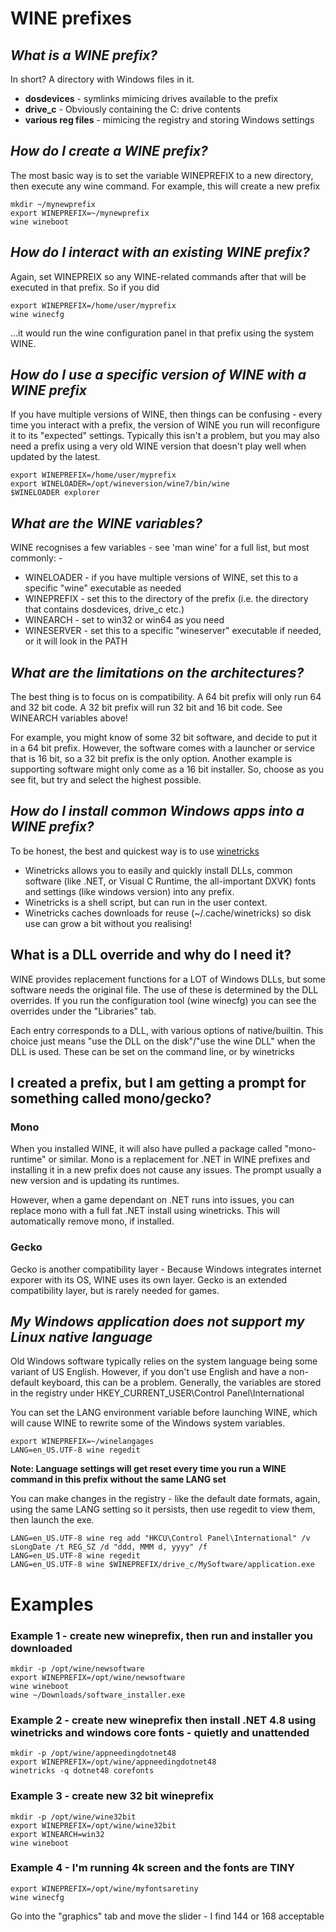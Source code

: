 # WINE prefixes
## *What is a WINE prefix?*
In short? A directory with Windows files in it.
- **dosdevices** - symlinks mimicing drives available to the prefix
- **drive_c** - Obviously containing the C: drive contents
- **various reg files** - mimicing the registry and storing Windows settings

## *How do I create a WINE prefix?*
The most basic way is to set the variable WINEPREFIX to a new directory, then execute any wine command.
For example, this will create a new prefix
```
mkdir ~/mynewprefix
export WINEPREFIX=~/mynewprefix
wine wineboot
```

## *How do I interact with an existing WINE prefix?*
Again, set WINEPREIX so any WINE-related commands after that will be executed in that prefix.
So if you did
```
export WINEPREFIX=/home/user/myprefix
wine winecfg
```
...it would run the wine configuration panel in that prefix using the system WINE.

## *How do I use a specific version of WINE with a WINE prefix*
If you have multiple versions of WINE, then things can be confusing - every time you interact with a prefix, the version of WINE you run will reconfigure it to its "expected" settings. Typically this isn't a problem, but you may also need a prefix using a very old WINE version that doesn't play well when updated by the latest.
```
export WINEPREFIX=/home/user/myprefix
export WINELOADER=/opt/wineversion/wine7/bin/wine
$WINELOADER explorer
```

## *What are the WINE variables?*
WINE recognises a few variables - see 'man wine' for a full list, but most commonly: -
- WINELOADER - if you have multiple versions of WINE, set this to a specific "wine" executable as needed
- WINEPREFIX - set this to the directory of the prefix (i.e. the directory that contains dosdevices, drive_c etc.)
- WINEARCH - set to win32 or win64 as you need
- WINESERVER - set this to a specific "wineserver" executable if needed, or it will look in the PATH

## *What are the limitations on the architectures?*
The best thing is to focus on is compatibility.
A 64 bit prefix will only run 64 and 32 bit code. A 32 bit prefix will run 32 bit and 16 bit code. See WINEARCH variables above!

For example, you might know of some 32 bit software, and decide to put it in a 64 bit prefix. However, the software comes with a launcher or service that is 16 bit, so a 32 bit prefix is the only option.
Another example is  supporting software might only come as a 16 bit installer. So, choose as you see fit, but try and select the highest possible.


## *How do I install common Windows apps into a WINE prefix?*
To be honest, the best and quickest way is to use [winetricks](https://github.com/Winetricks/winetricks)
- Winetricks allows you to easily and quickly install DLLs, common software (like .NET, or Visual C Runtime, the all-important DXVK) fonts and settings (like windows version) into any prefix.
- Winetricks is a shell script, but can run in the user context.
- Winetricks caches downloads for reuse (~/.cache/winetricks) so disk use can grow a bit without you realising!

## What is a DLL override and why do I need it?
WINE provides replacement functions for a LOT of Windows DLLs, but some software needs the original file. The use of these is determined by the DLL overrides.
If you run the configuration tool (wine winecfg) you can see the overrides under the "Libraries" tab. 

Each entry corresponds to a DLL, with various options of native/builtin. This choice just means "use the DLL on the disk"/"use the wine DLL" when the DLL is used.
These can be set on the command line, or by winetricks

## I created a prefix, but I am getting a prompt for something called mono/gecko?
### Mono
When you installed WINE, it will also have pulled a package called "mono-runtime" or similar.
Mono is a replacement for .NET in WINE prefixes and installing it in a new prefix does not cause any issues. The prompt usually a new version and is updating its runtimes.

However, when a game dependant on .NET runs into issues, you can replace mono with a full fat .NET install using winetricks. This will automatically remove mono, if installed.

### Gecko
Gecko is another compatibility layer - Because Windows integrates internet exporer with its OS, WINE uses its own layer. Gecko is an extended compatibility layer, but is rarely needed for games.

## *My Windows application does not support my Linux native language*
Old Windows software typically relies on the system language being some variant of US English. However, if you don't use English and have a non-default keyboard, this can be a problem. Generally, the variables are stored in the registry under HKEY_CURRENT_USER\Control Panel\International

You can set the LANG environment variable before launching WINE, which will cause WINE to rewrite some of the Windows system variables. 
```
export WINEPREFIX=~/winelangages
LANG=en_US.UTF-8 wine regedit
```

**Note: Language settings will get reset every time you run a WINE command in this prefix without the same LANG set**

You can make changes in the registry - like the default date formats, again, using the same LANG setting so it persists, then use regedit to view them, then launch the exe.
```
LANG=en_US.UTF-8 wine reg add "HKCU\Control Panel\International" /v sLongDate /t REG_SZ /d "ddd, MMM d, yyyy" /f
LANG=en_US.UTF-8 wine regedit
LANG=en_US.UTF-8 wine $WINEPREFIX/drive_c/MySoftware/application.exe
```


# Examples

### Example 1 - create new wineprefix, then run and installer you downloaded
```
mkdir -p /opt/wine/newsoftware
export WINEPREFIX=/opt/wine/newsoftware
wine wineboot
wine ~/Downloads/software_installer.exe
```

### Example 2 - create new wineprefix then install .NET 4.8 using winetricks and windows core fonts - quietly and unattended
```
mkdir -p /opt/wine/appneedingdotnet48
export WINEPREFIX=/opt/wine/appneedingdotnet48
winetricks -q dotnet48 corefonts
```

### Example 3 - create new 32 bit wineprefix
```
mkdir -p /opt/wine/wine32bit
export WINEPREFIX=/opt/wine/wine32bit
export WINEARCH=win32
wine wineboot
```

### Example 4 - I'm running 4k screen and the fonts are TINY
```
export WINEPREFIX=/opt/wine/myfontsaretiny
wine winecfg
```
Go into the "graphics" tab and move the slider - I find 144 or 168 acceptable
